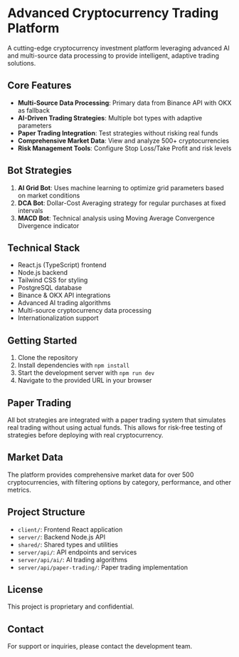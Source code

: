 # Advanced Cryptocurrency Trading Platform

A cutting-edge cryptocurrency investment platform leveraging advanced AI and multi-source data processing to provide intelligent, adaptive trading solutions.

## Core Features

- **Multi-Source Data Processing**: Primary data from Binance API with OKX as fallback
- **AI-Driven Trading Strategies**: Multiple bot types with adaptive parameters
- **Paper Trading Integration**: Test strategies without risking real funds
- **Comprehensive Market Data**: View and analyze 500+ cryptocurrencies
- **Risk Management Tools**: Configure Stop Loss/Take Profit and risk levels

## Bot Strategies

1. **AI Grid Bot**: Uses machine learning to optimize grid parameters based on market conditions
2. **DCA Bot**: Dollar-Cost Averaging strategy for regular purchases at fixed intervals
3. **MACD Bot**: Technical analysis using Moving Average Convergence Divergence indicator

## Technical Stack

- React.js (TypeScript) frontend
- Node.js backend
- Tailwind CSS for styling
- PostgreSQL database
- Binance & OKX API integrations
- Advanced AI trading algorithms
- Multi-source cryptocurrency data processing
- Internationalization support

## Getting Started

1. Clone the repository
2. Install dependencies with `npm install`
3. Start the development server with `npm run dev`
4. Navigate to the provided URL in your browser

## Paper Trading

All bot strategies are integrated with a paper trading system that simulates real trading without using actual funds. This allows for risk-free testing of strategies before deploying with real cryptocurrency.

## Market Data

The platform provides comprehensive market data for over 500 cryptocurrencies, with filtering options by category, performance, and other metrics.

## Project Structure

- `client/`: Frontend React application
- `server/`: Backend Node.js API
- `shared/`: Shared types and utilities
- `server/api/`: API endpoints and services
- `server/api/ai/`: AI trading algorithms
- `server/api/paper-trading/`: Paper trading implementation

## License

This project is proprietary and confidential.

## Contact

For support or inquiries, please contact the development team.